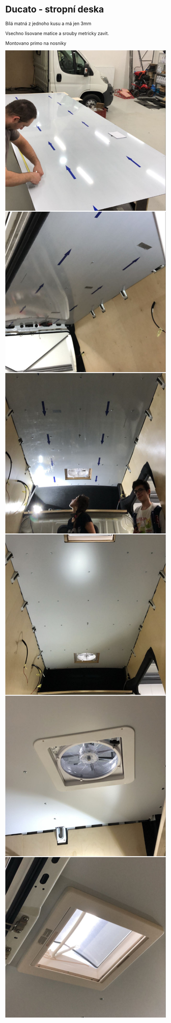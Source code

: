 # Ducato - stropní deska

Bílá matná z jednoho kusu a má jen 3mm

Vsechno lisovane matice a srouby metricky zavit.

Montovano primo na nosniky

![](images/ducato-ceiling-01.jpg)
![](images/ducato-ceiling-02.jpg)
![](images/ducato-ceiling-03.jpg)
![](images/ducato-ceiling-04.jpg)
![](images/ducato-ceiling-05.jpg)
![](images/ducato-ceiling-06.jpg)
